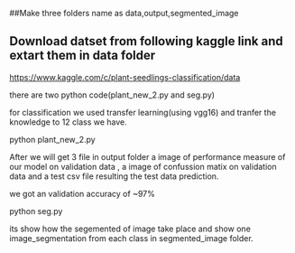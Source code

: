 ##Make three folders name as data,output,segmented_image


## Download datset from following kaggle link and extart them in data folder 
https://www.kaggle.com/c/plant-seedlings-classification/data
 


there are two python code(plant_new_2.py and seg.py)

for classification we used transfer learning(using vgg16) and tranfer the knowledge to 12 class we have. 

python plant_new_2.py


After we will get 3 file in output folder a image of performance measure of our model on validation data , a image of confussion matix on validation data and a test csv file resulting the test data prediction.

we got an validation accuracy of ~97%

python seg.py

its show how the segemented of image take place and show one image_segmentation from each class in segmented_image folder.
 
  
